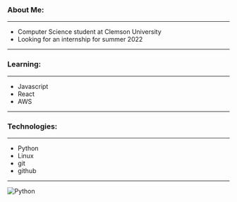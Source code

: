 ### About Me:
---
- Computer Science student at Clemson University
- Looking for an internship for summer 2022
---
### Learning:
---
- Javascript
- React
- AWS
---
### Technologies:
---
- Python
- Linux
- git
- github
---

![Python](https://github.com/maxheyn/maxheyn/blob/master/resources/python-original.svg)
